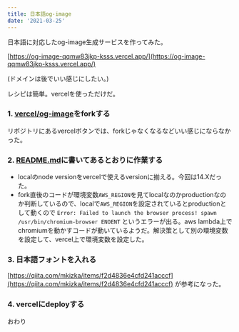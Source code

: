 ```yaml
---
title: 日本語og-image
date: '2021-03-25'
---
```


日本語に対応したog-image生成サービスを作ってみた。

[https://og-image-qqmw83jkp-ksss.vercel.app/](https://og-image-qqmw83jkp-ksss.vercel.app/)

(ドメインは後でいい感じにしたい。)

レシピは簡単。vercelを使っただけだ。

### 1. [vercel/og-image](https://github.com/vercel/og-image)をforkする

リポジトリにあるvercelボタンでは、forkじゃなくなるなどいい感じにならなかった。

### 2. [README.md](https://github.com/vercel/og-image#deploy-your-own)に書いてあるとおりに作業する

- localのnode versionをvercelで使えるversionに揃える。今回は14.Xだった。
- fork直後のコードが環境変数`AWS_REGION`を見てlocalなのかproductionなのか判断しているので、localで`AWS_REGION`を設定されているとproductionとして動くので `Error: Failed to launch the browser process! spawn /usr/bin/chromium-browser ENOENT` というエラーが出る。aws lambda上でchromiumを動かすコードが動いているようだ。解決策として別の環境変数を設定して、vercel上で環境変数を設定した。

### 3. 日本語フォントを入れる

[https://qiita.com/mkizka/items/f2d4836e4cfd241acccf](https://qiita.com/mkizka/items/f2d4836e4cfd241acccf) が参考になった。

### 4. vercelにdeployする

おわり
